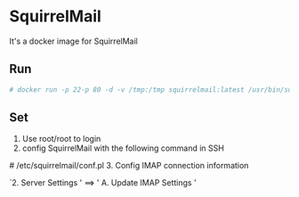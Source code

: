# SquirrelMail

It's a docker image for SquirrelMail

## Run

```sh
# docker run -p 22-p 80 -d -v /tmp:/tmp squirrelmail:latest /usr/bin/supervisord
```

## Set

1. Use root/root to login
2. config SquirrelMail with the following command in SSH

  \# /etc/squirrelmail/conf.pl
3. Config IMAP connection information

  `2. Server Settings ' ==&gt; ' A. Update IMAP Settings '

